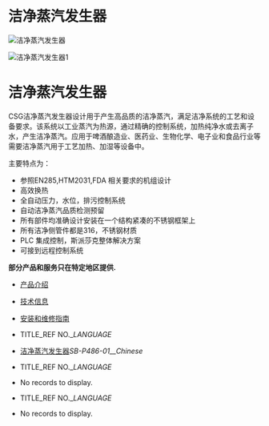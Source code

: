 

# 洁净蒸汽发生器

![洁净蒸汽发生器](/d/file/p/6b6a59fd91285223a3ddd46a6efb7171.jpg)

![洁净蒸汽发生器1](/d/file/p/6b6a59fd91285223a3ddd46a6efb7171.jpg)

# 洁净蒸汽发生器

CSG洁净蒸汽发生器设计用于产生高品质的洁净蒸汽，满足洁净系统的工艺和设备要求。该系统以工业蒸汽为热源，通过精确的控制系统，加热纯净水或去离子水，产生洁净蒸汽。应用于啤酒酿造业、医药业、生物化学、电子业和食品行业等需要洁净蒸汽用于工艺加热、加湿等设备中。

主要特点为：

-   参照EN285,HTM2031,FDA 相关要求的机组设计
-   高效换热
-   全自动压力，水位，排污控制系统
-   自动洁净蒸汽品质检测预留
-   所有部件均准确设计安装在一个结构紧凑的不锈钢框架上
-   所有洁净侧管件都是316，不锈钢材质
-   PLC 集成控制，斯派莎克整体解决方案
-   可接到远程控制系统

**部分产品和服务只在特定地区提供.**

-   [产品介绍](javascript:navactive(1);)
-   [技术信息](javascript:navactive(2);)
-   [安装和维修指南](javascript:navactive(3);)

-   TITLE_REF NO.__LANGUAGE_
-   [洁净蒸汽发生器](http://7xkry5.com1.z0.glb.clouddn.com/SB-P486-01-洁净蒸汽发生器.pdf)_SB-P486-01__Chinese_

-   TITLE_REF NO.__LANGUAGE_
-   No records to display.

-   TITLE_REF NO.__LANGUAGE_
-   No records to display.
